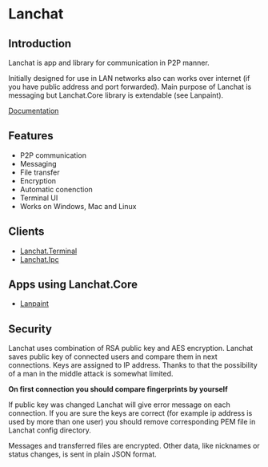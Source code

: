 # Lanchat

## Introduction

Lanchat is app and library for communication in P2P manner.

Initially designed for use in LAN networks also can works over internet (if you have public address and port forwarded).
Main purpose of Lanchat is messaging but Lanchat.Core library is extendable (see Lanpaint).

[Documentation](https://youkai.pl/lanchat/)

## Features

* P2P communication
* Messaging
* File transfer
* Encryption
* Automatic conenction
* Terminal UI
* Works on Windows, Mac and Linux

## Clients

* [Lanchat.Terminal](Docs/Clients/Terminal.md)
* [Lanchat.Ipc](Docs/Clients/Ipc.md)

## Apps using Lanchat.Core

* [Lanpaint](https://github.com/tof4/Lanpaint)

## Security

Lanchat uses combination of RSA public key and AES encryption.
Lanchat saves public key of connected users and compare them in next connections. Keys are assigned to IP address.
Thanks to that the possibility of a man in the middle attack is somewhat limited.

**On first connection you should compare fingerprints by yourself**

If public key was changed Lanchat will give error message on each connection. If you are sure the keys are correct (for
example ip address is used by more than one user)
you should remove corresponding PEM file in Lanchat config directory.

Messages and transferred files are encrypted. Other data, like nicknames or status changes, is sent in plain JSON format.